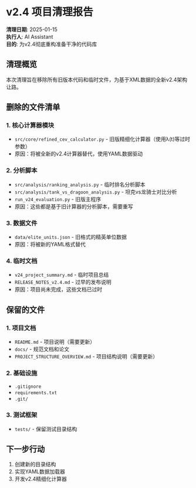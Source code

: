 # v2.4 项目清理报告

**清理日期**: 2025-01-15  
**执行人**: AI Assistant  
**目的**: 为v2.4彻底重构准备干净的代码库

## 清理概览

本次清理旨在移除所有旧版本代码和临时文件，为基于XML数据的全新v2.4架构让路。

## 删除的文件清单

### 1. 核心计算器模块
- `src/core/refined_cev_calculator.py` - 旧版精细化计算器（使用λ(t)等过时参数）
- 原因：将被全新的v2.4计算器替代，使用YAML数据驱动

### 2. 分析脚本
- `src/analysis/ranking_analysis.py` - 临时排名分析脚本
- `src/analysis/tank_vs_dragoon_analysis.py` - 坦克vs龙骑士对比分析
- `run_v24_evaluation.py` - 旧版主程序
- 原因：这些都是基于旧计算器的分析脚本，需要重写

### 3. 数据文件
- `data/elite_units.json` - 旧格式的精英单位数据
- 原因：将被新的YAML格式替代

### 4. 临时文档
- `v24_project_summary.md` - 临时项目总结
- `RELEASE_NOTES_v2.4.md` - 过早的发布说明
- 原因：项目尚未完成，这些文档已过时

## 保留的文件

### 1. 项目文档
- `README.md` - 项目说明（需要更新）
- `docs/` - 规范文档和论文
- `PROJECT_STRUCTURE_OVERVIEW.md` - 项目结构说明（需要更新）

### 2. 基础设施
- `.gitignore`
- `requirements.txt`
- `.git/`

### 3. 测试框架
- `tests/` - 保留测试目录结构

## 下一步行动

1. 创建新的目录结构
2. 实现YAML数据加载器
3. 开发v2.4精细化计算器 